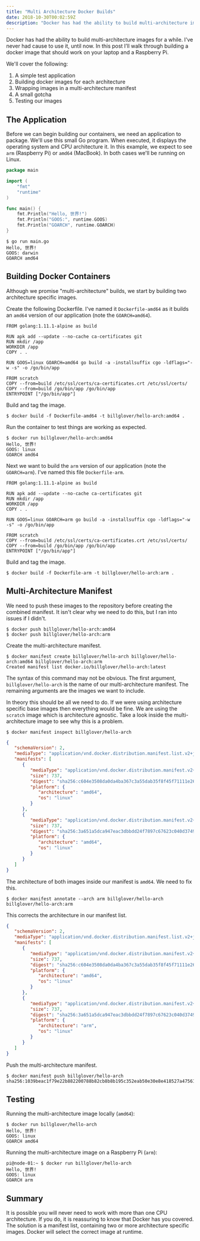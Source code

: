 ```yaml
---
title: "Multi Architecture Docker Builds"
date: 2018-10-30T00:02:59Z
description: "Docker has had the ability to build multi-architecture images for a while. I’ve never had cause to use it, until now. In this post I’ll walk through building a docker image that should work on your laptop and a Raspberry Pi."
---
```


Docker has had the ability to build multi-architecture images for a while. I’ve never had cause to use it, until now. In this post I’ll walk through building a docker image that should work on your laptop and a Raspberry Pi.

We'll cover the following:

1. A simple test application
2. Building docker images for each architecture
3. Wrapping images in a multi-architecture manifest
4. A small gotcha
5. Testing our images

## The Application

Before we can begin building our containers, we need an application to package. We'll use this small Go program. When executed, it displays the operating system and CPU architecture it. In this example, we expect to see `arm` (Raspberry Pi) or `amd64`  (MacBook). In both cases we'll be running on Linux.

```go
package main

import (
	"fmt"
	"runtime"
)

func main() {
	fmt.Println("Hello, 世界!")
	fmt.Println("GOOS:", runtime.GOOS)
	fmt.Println("GOARCH", runtime.GOARCH)
}
```

```plain
$ go run main.go
Hello, 世界!
GOOS: darwin
GOARCH amd64
```

## Building Docker Containers

Although we promise "multi-architecture" builds, we start by building two architecture specific images.

Create the following Dockerfile. I've named it `Dockerfile-amd64` as it builds an `amd64` version of our application (note the `GOARCH=amd64`).

```plain
FROM golang:1.11.1-alpine as build

RUN apk add --update --no-cache ca-certificates git
RUN mkdir /app
WORKDIR /app
COPY . .

RUN GOOS=linux GOARCH=amd64 go build -a -installsuffix cgo -ldflags="-w -s" -o /go/bin/app

FROM scratch
COPY --from=build /etc/ssl/certs/ca-certificates.crt /etc/ssl/certs/
COPY --from=build /go/bin/app /go/bin/app
ENTRYPOINT ["/go/bin/app"]
```

Build and tag the image.

```plain
$ docker build -f Dockerfile-amd64 -t billglover/hello-arch:amd64 .
```

Run the container to test things are working as expected.

```plain
$ docker run billglover/hello-arch:amd64
Hello, 世界!
GOOS: linux
GOARCH amd64
```

Next we want to build the `arm` version of our application (note the `GOARCH=arm`). I've named this file `Dockerfile-arm`.


```plain
FROM golang:1.11.1-alpine as build

RUN apk add --update --no-cache ca-certificates git
RUN mkdir /app
WORKDIR /app
COPY . .

RUN GOOS=linux GOARCH=arm go build -a -installsuffix cgo -ldflags="-w -s" -o /go/bin/app

FROM scratch
COPY --from=build /etc/ssl/certs/ca-certificates.crt /etc/ssl/certs/
COPY --from=build /go/bin/app /go/bin/app
ENTRYPOINT ["/go/bin/app"]
```

Build and tag the image.

```plain
$ docker build -f Dockerfile-arm -t billglover/hello-arch:arm .
```

## Multi-Architecture Manifest

We need to push these images to the repository before creating the combined manifest. It isn't clear why we need to do this, but I ran into issues if I didn't.

```plain
$ docker push billglover/hello-arch:amd64
$ docker push billglover/hello-arch:arm
```

Create the multi-architecture manifest.

```plain
$ docker manifest create billglover/hello-arch billglover/hello-arch:amd64 billglover/hello-arch:arm
Created manifest list docker.io/billglover/hello-arch:latest
```

The syntax of this command may not be obvious. The first argument, `billglover/hello-arch` is the name of our multi-architecture manifest. The remaining arguments are the images we want to include.

In theory this should be all we need to do. If we were using architecture specific base images then everything would be fine. We are using the `scratch` image which is architecture agnostic. Take a look inside the multi-architecture image to see why this is a problem.

```plain
$ docker manifest inspect billglover/hello-arch
```

```json
{
   "schemaVersion": 2,
   "mediaType": "application/vnd.docker.distribution.manifest.list.v2+json",
   "manifests": [
      {
         "mediaType": "application/vnd.docker.distribution.manifest.v2+json",
         "size": 737,
         "digest": "sha256:c604e3508da0da4ba367c3a55dab35f8f45f71111e267b967e0a2680cd0e858a",
         "platform": {
            "architecture": "amd64",
            "os": "linux"
         }
      },
      {
         "mediaType": "application/vnd.docker.distribution.manifest.v2+json",
         "size": 737,
         "digest": "sha256:3a651a5dca947eac3dbbdd24f7897c67623c040d37491d67b1e86e26b2bb687e",
         "platform": {
            "architecture": "amd64",
            "os": "linux"
         }
      }
   ]
}
```

The architecture of both images inside our manifest is `amd64`. We need to fix this.

```plain
$ docker manifest annotate --arch arm billglover/hello-arch billglover/hello-arch:arm
```

This corrects the architecture in our manifest list.

```json
{
   "schemaVersion": 2,
   "mediaType": "application/vnd.docker.distribution.manifest.list.v2+json",
   "manifests": [
      {
         "mediaType": "application/vnd.docker.distribution.manifest.v2+json",
         "size": 737,
         "digest": "sha256:c604e3508da0da4ba367c3a55dab35f8f45f71111e267b967e0a2680cd0e858a",
         "platform": {
            "architecture": "amd64",
            "os": "linux"
         }
      },
      {
         "mediaType": "application/vnd.docker.distribution.manifest.v2+json",
         "size": 737,
         "digest": "sha256:3a651a5dca947eac3dbbdd24f7897c67623c040d37491d67b1e86e26b2bb687e",
         "platform": {
            "architecture": "arm",
            "os": "linux"
         }
      }
   ]
}
```

Push the multi-architecture manifest.

```plain
$ docker manifest push billglover/hello-arch
sha256:1039beac1f79e22b882200788b82cb8b8b195c352eab50e30e8e418527a47561
```

## Testing

Running the multi-architecture image locally (`amd64`):

```plain
$ docker run billglover/hello-arch
Hello, 世界!
GOOS: linux
GOARCH amd64
```

Running the multi-architecture image on a Raspberry Pi (`arm`):

```plain
pi@node-01:~ $ docker run billglover/hello-arch
Hello, 世界!
GOOS: linux
GOARCH arm
```

## Summary

It is possible you will never need to work with more than one CPU architecture. If you do, it is reassuring to know that Docker has you covered. The solution is a manifest list, containing two or more architecture specific images. Docker will select the correct image at runtime.
